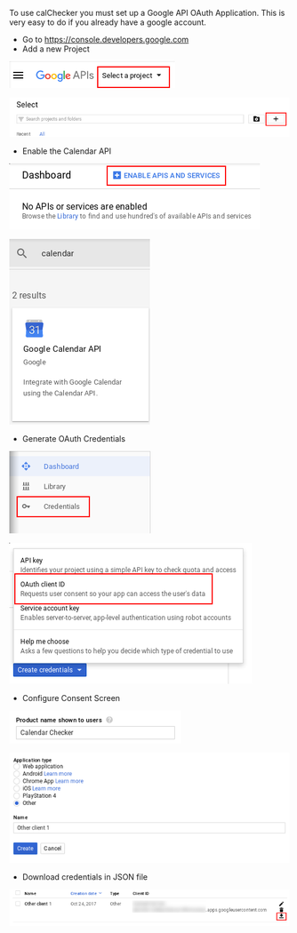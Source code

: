To use calChecker you must set up a Google API OAuth Application.  This is very easy to do if you already have a google account.
* Go to https://console.developers.google.com
* Add a new Project

![Select a project](https://raw.githubusercontent.com/guywithnose/calChecker/master/images/selectAProject.png)

![Add a project](https://raw.githubusercontent.com/guywithnose/calChecker/master/images/addProject.png)
* Enable the Calendar API

![Enable APIs](https://raw.githubusercontent.com/guywithnose/calChecker/master/images/enableAPI.png)

![Gmail API](https://raw.githubusercontent.com/guywithnose/calChecker/master/images/calendarAPI.png)

* Generate OAuth Credentials

![Credentials](https://raw.githubusercontent.com/guywithnose/calChecker/master/images/credentials.png)

![OAuth Client](https://raw.githubusercontent.com/guywithnose/calChecker/master/images/oauthClient.png)

* Configure Consent Screen

![Product Name](https://raw.githubusercontent.com/guywithnose/calChecker/master/images/consentScreenProductName.png)

![Other Client](https://raw.githubusercontent.com/guywithnose/calChecker/master/images/otherClient.png)

* Download credentials in JSON file

![Save JSON](https://raw.githubusercontent.com/guywithnose/calChecker/master/images/saveJson.png)
